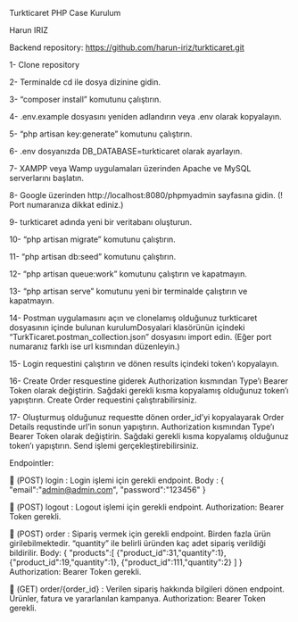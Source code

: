 Turkticaret PHP Case Kurulum

Harun IRIZ

Backend repository: https://github.com/harun-iriz/turkticaret.git


1-	Clone repository 

2-	Terminalde cd ile dosya dizinine gidin.

3-	“composer install” komutunu çalıştırın.

4-	.env.example dosyasını yeniden adlandırın veya .env olarak kopyalayın.

5-	“php artisan key:generate” komutunu çalıştırın.

6-	.env dosyanızda DB_DATABASE=turkticaret olarak ayarlayın.

7-	XAMPP veya Wamp uygulamaları üzerinden Apache ve MySQL serverlarını başlatın.

8-	Google üzerinden http://localhost:8080/phpmyadmin sayfasına gidin. (! Port numaranıza dikkat ediniz.)

9-	turkticaret adında yeni bir veritabanı oluşturun.

10-	“php artisan migrate” komutunu çalıştırın.

11-	“php artisan db:seed” komutunu çalıştırın.

12-	“php artisan queue:work” komutunu çalıştırın ve kapatmayın.

13-	“php artisan serve” komutunu yeni bir terminalde çalıştırın ve kapatmayın.

14-	Postman uygulamasını açın ve clonelamış olduğunuz turkticaret dosyasının içinde bulunan kurulumDosyalari klasörünün içindeki “TurkTicaret.postman_collection.json” dosyasını import edin. (Eğer port numaranız farklı ise url kısmından düzenleyin.)

15-	Login requestini çalıştırın ve dönen results içindeki token’ı kopyalayın. 

16-	Create Order resquestine giderek Authorization kısmından Type’ı Bearer Token olarak değiştirin. Sağdaki gerekli kısma kopyalamış olduğunuz token’ı yapıştırın. Create Order requestini çalıştırabilirsiniz. 

17-	Oluşturmuş olduğunuz requestte dönen order_id’yi kopyalayarak Order Details requstinde url’in sonun yapıştırın. Authorization kısmından Type’ı Bearer Token olarak değiştirin. Sağdaki gerekli kısma kopyalamış olduğunuz token’ı yapıştırın.  Send işlemi gerçekleştirebilirsiniz.

Endpointler:

	(POST) login : Login işlemi için gerekli endpoint.
Body : 
{
    "email":"admin@admin.com",
    "password":"123456"
}

	(POST) logout : Logout işlemi için gerekli endpoint.
Authorization: Bearer Token gerekli.

	(POST) order : Sipariş vermek için gerekli endpoint. Birden fazla ürün girilebilmektedir. “quantity” ile belirli üründen kaç adet sipariş verildiği bildirilir.
Body:
{
    "products":[
        {"product_id":31,"quantity":1},
        {"product_id":19,"quantity":1},
        {"product_id":111,"quantity":2}
    ]
}
Authorization: Bearer Token gerekli.

	(GET) order/{order_id} : Verilen sipariş hakkında bilgileri dönen endpoint. Ürünler, fatura ve yararlanılan kampanya.
Authorization: Bearer Token gerekli.

